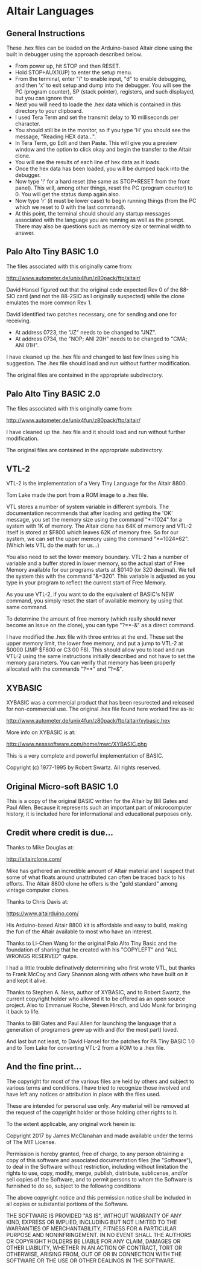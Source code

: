 # Altair Languages

## General Instructions

These .hex files can be loaded on the Arduino-based Altair clone using the built in debugger using the approach described below.

* From power up, hit STOP and then RESET.
* Hold STOP+AUX1(UP) to enter the setup menu.
* From the terminal, enter "i" to enable input, "d" to enable debugging, and then 'x' to exit setup and dump into the debugger. You will see the PC (program counter), SP (stack pointer), registers, and such displayed, but you can ignore that.
* Next you will need to loade the .hex data which is contained in this directory to your clipboard.
* I used Tera Term and set the transmit delay to 10 milliseconds per character.
* You should still be in the monitor, so if you type 'H' you should see the message, "Reading HEX data...".
* In Tera Term, go Edit and then Paste. This will give you a preview window and the option to click okay and begin the transfer to the Altair clone.
* You will see the results of each line of hex data as it loads.
* Once the hex data has been loaded, you will be dumped back into the debugger.
* Now type '!' for a hard reset (the same as STOP+RESET from the front panel). This will, among other things, reset the PC (program counter) to 0. You will get the status dump again also.
* Now type 'r' (it must be lower case) to begin running things (from the PC which we reset to 0 with the last command).
* At this point, the terminal should should any startup messages associated with the language you are running as well as the prompt. There may also be questions such as memory size or terminal width to answer.

## Palo Alto Tiny BASIC 1.0

The files associated with this originally came from:

http://www.autometer.de/unix4fun/z80pack/ftp/altair/

David Hansel figured out that the original code expected Rev 0 of the 88-SIO card (and not the 88-2SIO as I originally suspected) while the clone emulates the more common Rev 1.

David identified two patches necessary, one for sending and one for receiving.
* At address 0723, the "JZ" needs to be changed to "JNZ".
* At address 0734, the "NOP; ANI 20H" needs to be changed to "CMA; ANI 01H".

I have cleaned up the .hex file and changed to last few lines using his suggestion. The .hex file should load and run without further modification.

The original files are contained in the appropriate subdirectory.

## Palo Alto Tiny BASIC 2.0

The files associated with this originally came from:

http://www.autometer.de/unix4fun/z80pack/ftp/altair/

I have cleaned up the .hex file and it should load and run without further modification.

The original files are contained in the appropriate subdirectory.

## VTL-2

VTL-2 is the implementation of a Very Tiny Language for the Altair 8800.

Tom Lake made the port from a ROM image to a .hex file.

VTL stores a number of system variable in different symbols. The documentation recommends that after loading and getting the 'OK' message, you set the memory size using the command "\*=1024" for a system with 1K of memory. The Altair clone has 64K of memory and VTL-2 itself is stored at $F800 which leaves 62K of memory free. So for our system, we can set the upper memory using the command "\*=1024\*62". (Which lets VTL do the math for us...)

You also need to set the lower memory boundary. VTL-2 has a number of variable and a buffer stored in lower memory, so the actual start of Free Memory available for our programs starts at $0140 (or 320 decimal). We tell the system this with the command "&=320". This variable is adjusted as you type in your program to reflect the current start of Free Memory.

As you use VTL-2, if you want to do the equivalent of BASIC's NEW command, you simply reset the start of available memory by using that same command.

To determine the amount of free memory (which really should never become an issue on the clone), you can type "?=\*-&" as a direct command.

I have modified the .hex file with three entries at the end. These set the upper memory limit, the lower free memory, and put a jump to VTL-2 at $0000 (JMP $F800 or C3 00 F8). This should allow you to load and run VTL-2 using the same instructions initially described and not have to set the memory parameters. You can verify that memory has been properly allocated with the commands "?=\*" and "?=&".

## XYBASIC

XYBASIC was a commercial product that has been resurected and released for non-commercial use. The original .hex file found here worked fine as-is:

http://www.autometer.de/unix4fun/z80pack/ftp/altair/xybasic.hex

More info on XYBASIC is at:

http://www.nesssoftware.com/home/mwc/XYBASIC.php

This is a very complete and powerful implementation of BASIC.

Copyright (c) 1977-1995 by Robert Swartz. All rights reserved.

## Original Micro-soft BASIC 1.0

This is a copy of the original BASIC written for the Altair by Bill Gates and Paul Allen. Because it represents such an important part of microcomputer history, it is included here for informational and educational purposes only.

## Credit where credit is due...

Thanks to Mike Douglas at:

http://altairclone.com/

Mike has gathered an incredible amount of Altair material and I suspect that some of what floats around unattributed can often be traced back to his efforts. The Altair 8800 clone he offers is the "gold standard" among vintage computer clones.

Thanks to Chris Davis at:

https://www.altairduino.com/

His Arduino-based Altair 8800 kit is affordable and easy to build, making the fun of the Altair available to most who have an interest.

Thanks to Li-Chen Wang for the original Palo Alto Tiny Basic and the foundation of sharing that he created with his "COPYLEFT" and "ALL WRONGS RESERVED" quips.

I had a little trouble definatively determining who first wrote VTL, but thanks to Frank McCoy and Gary Shannon along with others who have built on it and kept it alive.

Thanks to Stephen A. Ness, author of XYBASIC, and to Robert Swartz, the current copyright holder who allowed it to be offered as an open source project. Also to Emmanuel Roche, Steven Hirsch, and Udo Munk for bringing it back to life.

Thanks to Bill Gates and Paul Allen for launching the language that a generation of programers grew up with and (for the most part) loved.

And last but not least, to David Hansel for the patches for PA Tiny BASIC 1.0 and to Tom Lake for converting VTL-2 from a ROM to a .hex file.

## And the fine print...

The copyright for most of the various files are held by others and subject to various terms and conditions. I have tried to recognize those involved and have left any notices or attribution in place with the files used.

These are intended for personal use only. Any material will be removed at the request of the copyright holder or those holding other rights to it.

To the extent applicable, any original work herein is:

Copyright 2017 by James McClanahan and made available under the terms of The MIT License.

Permission is hereby granted, free of charge, to any person obtaining a copy of this software and associated documentation files (the "Software"), to deal in the Software without restriction, including without limitation the rights to use, copy, modify, merge, publish, distribute, sublicense, and/or sell copies of the Software, and to permit persons to whom the Software is furnished to do so, subject to the following conditions:

The above copyright notice and this permission notice shall be included in all copies or substantial portions of the Software.

THE SOFTWARE IS PROVIDED "AS IS", WITHOUT WARRANTY OF ANY KIND, EXPRESS OR IMPLIED, INCLUDING BUT NOT LIMITED TO THE WARRANTIES OF MERCHANTABILITY, FITNESS FOR A PARTICULAR PURPOSE AND NONINFRINGEMENT. IN NO EVENT SHALL THE AUTHORS OR COPYRIGHT HOLDERS BE LIABLE FOR ANY CLAIM, DAMAGES OR OTHER LIABILITY, WHETHER IN AN ACTION OF CONTRACT, TORT OR OTHERWISE, ARISING FROM, OUT OF OR IN CONNECTION WITH THE SOFTWARE OR THE USE OR OTHER DEALINGS IN THE SOFTWARE.
